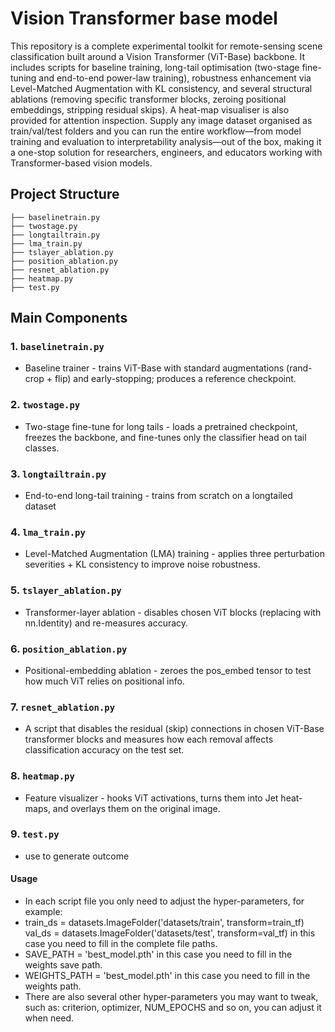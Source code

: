# Vision Transformer base model

This repository is a complete experimental toolkit for remote-sensing scene classification built around a Vision Transformer (ViT-Base) backbone. It includes scripts for baseline training, long-tail optimisation (two-stage fine-tuning and end-to-end power-law training), robustness enhancement via Level-Matched Augmentation with KL consistency, and several structural ablations (removing specific transformer blocks, zeroing positional embeddings, stripping residual skips). A heat-map visualiser is also provided for attention inspection. Supply any image dataset organised as train/val/test folders and you can run the entire workflow—from model training and evaluation to interpretability analysis—out of the box, making it a one-stop solution for researchers, engineers, and educators working with Transformer-based vision models.

## Project Structure

```
├── baselinetrain.py       
├── twostage.py           
├── longtailtrain.py      
├── lma_train.py          
├── tslayer_ablation.py    
├── position_ablation.py  
├── resnet_ablation.py     
├── heatmap.py             
├── test.py
```

## Main Components

### 1. `baselinetrain.py`
- Baseline trainer - trains ViT-Base with standard augmentations (rand-crop + flip) 
  and early-stopping; produces a reference checkpoint.
 

### 2. `twostage.py`
- Two-stage fine-tune for long tails - loads a pretrained checkpoint, 
  freezes the backbone, and fine-tunes only the classifier head on tail classes.


### 3. `longtailtrain.py`
- End-to-end long-tail training - trains from scratch on a longtailed dataset


### 4. `lma_train.py`
- Level-Matched Augmentation (LMA) training - applies three perturbation 
  severities + KL consistency to improve noise robustness.


### 5. `tslayer_ablation.py  `
- Transformer-layer ablation - disables chosen ViT blocks (replacing with nn.Identity) and re-measures accuracy.


### 6. `position_ablation.py`

- Positional-embedding ablation - zeroes the pos_embed tensor to test how much ViT relies on positional info.


### 7. `resnet_ablation.py`

- A script that disables the residual (skip) connections in chosen ViT-Base transformer blocks 
  and measures how each removal affects classification accuracy on the test set.

### 8. `heatmap.py`

- Feature visualizer - hooks ViT activations, turns them into Jet heat-maps, and overlays them on the original image.

### 9. `test.py`

- use to generate outcome

#### Usage

- In each script file you only need to adjust the hyper-parameters, for example:
- train_ds = datasets.ImageFolder('datasets/train', transform=train_tf)
  val_ds   = datasets.ImageFolder('datasets/test',  transform=val_tf)
  in this case you need to fill in the complete file paths.
- SAVE_PATH = 'best_model.pth'
  in this case you need to fill in the weights save path.
- WEIGHTS_PATH = 'best_model.pth'
  in this case you need to fill in the weights path.
- There are also several other hyper-parameters you may want to tweak, such as:
  criterion, optimizer, NUM_EPOCHS and so on, you can adjust it when need.
  
  



